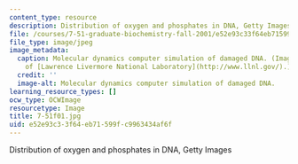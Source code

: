 ```yaml
---
content_type: resource
description: Distribution of oxygen and phosphates in DNA, Getty Images
file: /courses/7-51-graduate-biochemistry-fall-2001/e52e93c33f64eb71599fc9963434af6f_7-51f01.jpg
file_type: image/jpeg
image_metadata:
  caption: Molecular dynamics computer simulation of damaged DNA. (Image courtesy
    of [Lawrence Livermore National Laboratory](http://www.llnl.gov/).)
  credit: ''
  image-alt: Molecular dynamics computer simulation of damaged DNA.
learning_resource_types: []
ocw_type: OCWImage
resourcetype: Image
title: 7-51f01.jpg
uid: e52e93c3-3f64-eb71-599f-c9963434af6f
---
```

Distribution of oxygen and phosphates in DNA, Getty Images

